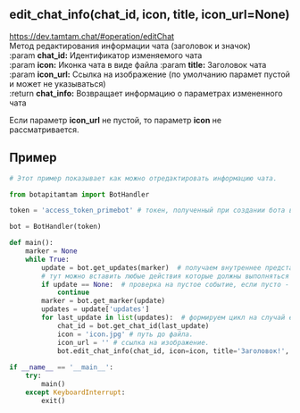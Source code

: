## edit_chat_info(chat_id, icon, title, icon_url=None)
https://dev.tamtam.chat/#operation/editChat  
Метод редактирования информации чата (заголовок и значок)   
:param **chat_id:** Идентификатор изменяемого чата  
:param **icon:** Иконка чата в виде файла
:param **title:** Заголовок чата  
:param **icon_url:** Ссылка на изображение (по умолчанию парамет пустой и может не указываться)    
:return **chat_info:** Возвращает информацию о параметрах измененного чата  

Если параметр **icon_url** не пустой, то параметр **icon** не рассматривается.  

## Пример
```python
# Этот пример показывает как можно отредактировать информацию чата.

from botapitamtam import BotHandler

token = 'access_token_primebot' # токен, полученный при создании бота в @PrimeBot

bot = BotHandler(token)

def main():
    marker = None
    while True:
        update = bot.get_updates(marker)  # получаем внутреннее представление сообщения (контента) отправленного боту (сформированного ботом)
        # тут можно вставить любые действия которые должны выполняться во время ожидания события
        if update == None:  # проверка на пустое событие, если пусто - возврат к началу цикла
            continue
        marker = bot.get_marker(update)
        updates = update['updates']
        for last_update in list(updates):  # формируем цикл на случай если updates вернул список из нескольких событий
            chat_id = bot.get_chat_id(last_update)
            icon = 'icon.jpg' # путь до файла.
            icon_url = '' # ссылка на изображение.
            bot.edit_chat_info(chat_id, icon=icon, title='Заголовок!', icon_url=None)
            
if __name__ == '__main__':
    try:
        main()
    except KeyboardInterrupt:
        exit()
```
